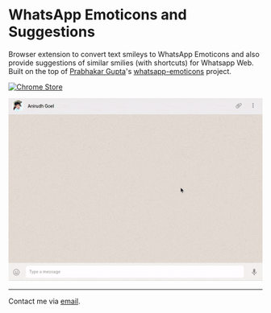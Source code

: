 # WhatsApp Emoticons and Suggestions

Browser extension to convert text smileys to WhatsApp Emoticons and also provide suggestions of similar smilies (with shortcuts) for Whatsapp Web.
Built on the top of [Prabhakar Gupta](http://prabhakargupta.com/)'s [whatsapp-emoticons](https://github.com/prabhakar267/whatsapp-emoticons) project.

[![Chrome Store](https://raw.githubusercontent.com/prabhakar267/github-classifier/master/assets/images/chrome-store.png)](https://chrome.google.com/webstore/detail/whatsapp-emoticons-sugges/pdicajhpekmkjildobfnokpdmnejlnfm?hl=en-US&gl=IN)

![Demo](/assets/screenrecord.gif)

--------------------------
Contact me via [email](http://scr.im/3hmx).